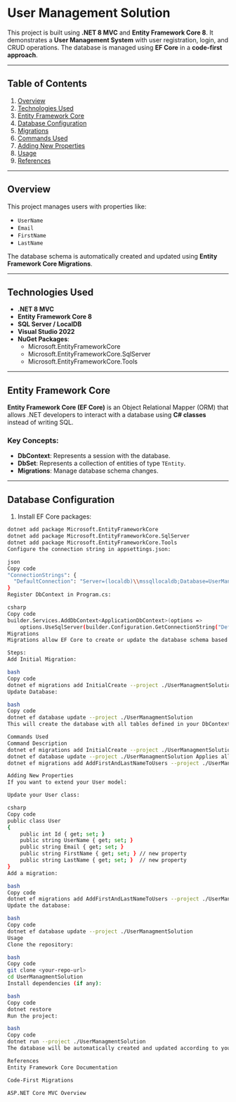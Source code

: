 # User Management Solution

This project is built using **.NET 8 MVC** and **Entity Framework Core 8**. It demonstrates a **User Management System** with user registration, login, and CRUD operations. The database is managed using **EF Core** in a **code-first approach**.

---

## Table of Contents

1. [Overview](#overview)  
2. [Technologies Used](#technologies-used)  
3. [Entity Framework Core](#entity-framework-core)  
4. [Database Configuration](#database-configuration)  
5. [Migrations](#migrations)  
6. [Commands Used](#commands-used)  
7. [Adding New Properties](#adding-new-properties)  
8. [Usage](#usage)  
9. [References](#references)  

---

## Overview

This project manages users with properties like:

- `UserName`  
- `Email`  
- `FirstName`  
- `LastName`  

The database schema is automatically created and updated using **Entity Framework Core Migrations**.

---

## Technologies Used

- **.NET 8 MVC**  
- **Entity Framework Core 8**  
- **SQL Server / LocalDB**  
- **Visual Studio 2022**  
- **NuGet Packages**:  
  - Microsoft.EntityFrameworkCore  
  - Microsoft.EntityFrameworkCore.SqlServer  
  - Microsoft.EntityFrameworkCore.Tools  

---

## Entity Framework Core

**Entity Framework Core (EF Core)** is an Object Relational Mapper (ORM) that allows .NET developers to interact with a database using **C# classes** instead of writing SQL.  

### Key Concepts:

- **DbContext**: Represents a session with the database.  
- **DbSet<TEntity>**: Represents a collection of entities of type `TEntity`.  
- **Migrations**: Manage database schema changes.  

---

## Database Configuration

1. Install EF Core packages:

```bash
dotnet add package Microsoft.EntityFrameworkCore
dotnet add package Microsoft.EntityFrameworkCore.SqlServer
dotnet add package Microsoft.EntityFrameworkCore.Tools
Configure the connection string in appsettings.json:

json
Copy code
"ConnectionStrings": {
  "DefaultConnection": "Server=(localdb)\\mssqllocaldb;Database=UserManagementDB;Trusted_Connection=True;MultipleActiveResultSets=true"
}
Register DbContext in Program.cs:

csharp
Copy code
builder.Services.AddDbContext<ApplicationDbContext>(options =>
    options.UseSqlServer(builder.Configuration.GetConnectionString("DefaultConnection")));
Migrations
Migrations allow EF Core to create or update the database schema based on your models.

Steps:
Add Initial Migration:

bash
Copy code
dotnet ef migrations add InitialCreate --project ./UserManagmentSolution
Update Database:

bash
Copy code
dotnet ef database update --project ./UserManagmentSolution
This will create the database with all tables defined in your DbContext.

Commands Used
Command	Description
dotnet ef migrations add InitialCreate --project ./UserManagmentSolution	Creates the first migration based on your models.
dotnet ef database update --project ./UserManagmentSolution	Applies all pending migrations to the database.
dotnet ef migrations add AddFirstAndLastNameToUsers --project ./UserManagmentSolution	Adds a new migration after updating the User model to include FirstName and LastName.

Adding New Properties
If you want to extend your User model:

Update your User class:

csharp
Copy code
public class User
{
    public int Id { get; set; }
    public string UserName { get; set; }
    public string Email { get; set; }
    public string FirstName { get; set; } // new property
    public string LastName { get; set; }  // new property
}
Add a migration:

bash
Copy code
dotnet ef migrations add AddFirstAndLastNameToUsers --project ./UserManagmentSolution
Update the database:

bash
Copy code
dotnet ef database update --project ./UserManagmentSolution
Usage
Clone the repository:

bash
Copy code
git clone <your-repo-url>
cd UserManagmentSolution
Install dependencies (if any):

bash
Copy code
dotnet restore
Run the project:

bash
Copy code
dotnet run --project ./UserManagmentSolution
The database will be automatically created and updated according to your migrations.

References
Entity Framework Core Documentation

Code-First Migrations

ASP.NET Core MVC Overview

